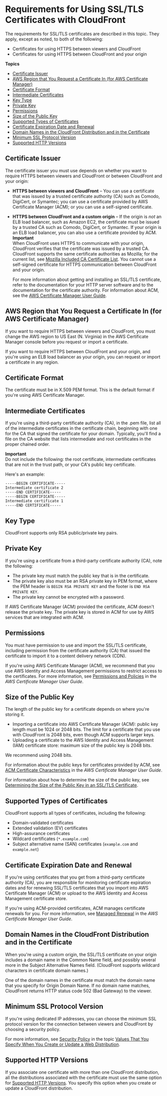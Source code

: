 # Requirements for Using SSL/TLS Certificates with CloudFront<a name="cnames-and-https-requirements"></a>

The requirements for SSL/TLS certificates are described in this topic\. They apply, except as noted, to both of the following:
+ Certificates for using HTTPS between viewers and CloudFront 
+ Certificates for using HTTPS between CloudFront and your origin

**Topics**
+ [Certificate Issuer](#https-requirements-certificate-issuer)
+ [AWS Region that You Request a Certificate In \(for AWS Certificate Manager\)](#https-requirements-aws-region)
+ [Certificate Format](#https-requirements-certificate-format)
+ [Intermediate Certificates](#https-requirements-intermediate-certificates)
+ [Key Type](#https-requirements-key-type)
+ [Private Key](#https-requirements-private-key)
+ [Permissions](#https-requirements-permissions)
+ [Size of the Public Key](#https-requirements-size-of-public-key)
+ [Supported Types of Certificates](#https-requirements-supported-types)
+ [Certificate Expiration Date and Renewal](#https-requirements-cert-expiration)
+ [Domain Names in the CloudFront Distribution and in the Certificate](#https-requirements-domain-names-in-cert)
+ [Minimum SSL Protocol Version](#https-requirements-minimum-ssl-protocol-version)
+ [Supported HTTP Versions](#https-requirements-supported-http-versions)

## Certificate Issuer<a name="https-requirements-certificate-issuer"></a>

The certificate issuer you must use depends on whether you want to require HTTPS between viewers and CloudFront or between CloudFront and your origin:
+ **HTTPS between viewers and CloudFront** – You can use a certificate that was issued by a trusted certificate authority \(CA\) such as Comodo, DigiCert, or Symantec; you can use a certificate provided by AWS Certificate Manager \(ACM\); or you can use a self\-signed certificate\.
+ **HTTPS between CloudFront and a custom origin** – If the origin is *not* an ELB load balancer, such as Amazon EC2, the certificate must be issued by a trusted CA such as Comodo, DigiCert, or Symantec\. If your origin is an ELB load balancer, you can also use a certificate provided by ACM\.
**Important**  
When CloudFront uses HTTPS to communicate with your origin, CloudFront verifies that the certificate was issued by a trusted CA\. CloudFront supports the same certificate authorities as Mozilla; for the current list, see [Mozilla Included CA Certificate List](http://www.mozilla.org/en-US/about/governance/policies/security-group/certs/included/)\. You cannot use a self\-signed certificate for HTTPS communication between CloudFront and your origin\.

  For more information about getting and installing an SSL/TLS certificate, refer to the documentation for your HTTP server software and to the documentation for the certificate authority\. For information about ACM, see the [AWS Certificate Manager User Guide](http://docs.aws.amazon.com/acm/latest/userguide/)\.

## AWS Region that You Request a Certificate In \(for AWS Certificate Manager\)<a name="https-requirements-aws-region"></a>

If you want to require HTTPS between viewers and CloudFront, you must change the AWS region to US East \(N\. Virginia\) in the AWS Certificate Manager console before you request or import a certificate\. 

If you want to require HTTPS between CloudFront and your origin, and you're using an ELB load balancer as your origin, you can request or import a certificate in any region\. 

## Certificate Format<a name="https-requirements-certificate-format"></a>

The certificate must be in X\.509 PEM format\. This is the default format if you're using AWS Certificate Manager\.

## Intermediate Certificates<a name="https-requirements-intermediate-certificates"></a>

If you're using a third\-party certificate authority \(CA\), in the \.pem file, list all of the intermediate certificates in the certificate chain, beginning with one for the CA that signed the certificate for your domain\. Typically, you'll find a file on the CA website that lists intermediate and root certificates in the proper chained order\.

**Important**  
Do not include the following: the root certificate, intermediate certificates that are not in the trust path, or your CA's public key certificate\. 

Here's an example:

```
-----BEGIN CERTIFICATE----- 
Intermediate certificate 2 
-----END CERTIFICATE----- 
-----BEGIN CERTIFICATE----- 
Intermediate certificate 1 
-----END CERTIFICATE-----
```

## Key Type<a name="https-requirements-key-type"></a>

CloudFront supports only RSA public/private key pairs\.

## Private Key<a name="https-requirements-private-key"></a>

If you're using a certificate from a third\-party certificate authority \(CA\), note the following: 
+ The private key must match the public key that is in the certificate\.
+ The private key also must be an RSA private key in PEM format, where the PEM header is `BEGIN RSA PRIVATE KEY` and the footer is `END RSA PRIVATE KEY`\.
+ The private key cannot be encrypted with a password\.

If AWS Certificate Manager \(ACM\) provided the certificate, ACM doesn't release the private key\. The private key is stored in ACM for use by AWS services that are integrated with ACM\.

## Permissions<a name="https-requirements-permissions"></a>

You must have permission to use and import the SSL/TLS certificate, including permission from the certificate authority \(CA\) that issued the certificate to import it to a content delivery network \(CDN\)\.

If you're using AWS Certificate Manager \(ACM\), we recommend that you use AWS Identity and Access Management permissions to restrict access to the certificates\. For more information, see [Permissions and Policies](http://docs.aws.amazon.com/acm/latest/userguide/assets.html) in the *AWS Certificate Manager User Guide*\.

## Size of the Public Key<a name="https-requirements-size-of-public-key"></a>

The length of the public key for a certificate depends on where you're storing it\.
+ Importing a certificate into AWS Certificate Manager \(ACM\): public key length must be 1024 or 2048 bits\. The limit for a certificate that you use with CloudFront is 2048 bits, even though ACM supports larger keys\.
+ Uploading a certificate to the AWS Identity and Access Management \(IAM\) certificate store: maximum size of the public key is 2048 bits\.

We recommend using 2048 bits\.

For information about the public keys for certificates provided by ACM, see [ACM Certificate Characteristics](http://docs.aws.amazon.com/acm/latest/userguide/acm-certificate.html) in the *AWS Certificate Manager User Guide*\. 

For information about how to determine the size of the public key, see [Determining the Size of the Public Key in an SSL/TLS Certificate](cnames-and-https-size-of-public-key.md)\.

## Supported Types of Certificates<a name="https-requirements-supported-types"></a>

CloudFront supports all types of certificates, including the following:
+ Domain\-validated certificates
+ Extended validation \(EV\) certificates
+ High\-assurance certificates
+ Wildcard certificates \(`*.example.com`\)
+ Subject alternative name \(SAN\) certificates \(`example.com` and `example.net`\)

## Certificate Expiration Date and Renewal<a name="https-requirements-cert-expiration"></a>

If you're using certificates that you get from a third\-party certificate authority \(CA\), you are responsible for monitoring certificate expiration dates and for renewing SSL/TLS certificates that you import into AWS Certificate Manager \(ACM\) or upload to the AWS Identity and Access Management certificate store\. 

If you're using ACM\-provided certificates, ACM manages certificate renewals for you\. For more information, see [Managed Renewal](http://docs.aws.amazon.com/acm/latest/userguide/acm-renewal.html) in the *AWS Certificate Manager User Guide*\.

## Domain Names in the CloudFront Distribution and in the Certificate<a name="https-requirements-domain-names-in-cert"></a>

When you're using a custom origin, the SSL/TLS certificate on your origin includes a domain name in the Common Name field, and possibly several more in the Subject Alternative Names field\. \(CloudFront supports wildcard characters in certificate domain names\.\) 

One of the domain names in the certificate must match the domain name that you specify for Origin Domain Name\. If no domain name matches, CloudFront returns HTTP status code 502 \(Bad Gateway\) to the viewer\.

## Minimum SSL Protocol Version<a name="https-requirements-minimum-ssl-protocol-version"></a>

If you're using dedicated IP addresses, you can choose the minimum SSL protocol version for the connection between viewers and CloudFront by choosing a security policy\.

For more information, see [Security Policy](distribution-web-values-specify.md#DownloadDistValues-security-policy) in the topic [Values That You Specify When You Create or Update a Web Distribution](distribution-web-values-specify.md)\.

## Supported HTTP Versions<a name="https-requirements-supported-http-versions"></a>

If you associate one certificate with more than one CloudFront distribution, all the distributions associated with the certificate must use the same option for [Supported HTTP Versions](distribution-web-values-specify.md#DownloadDistValuesSupportedHTTPVersions)\. You specify this option when you create or update a CloudFront distribution\.